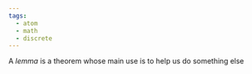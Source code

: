 ```yaml
---
tags:
  - atom
  - math
  - discrete
---
```

A *lemma* is a theorem whose main use is to help us do something else